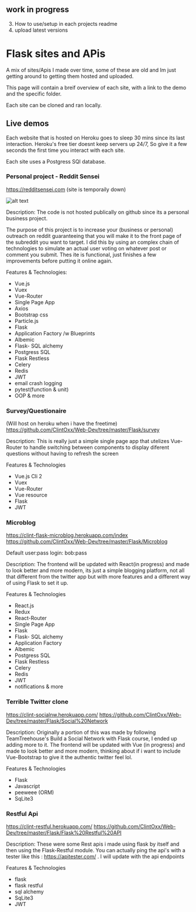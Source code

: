 ## work in progress 
3. How to use/setup in each projects readme
4. upload latest versions


# Flask sites and APis
A mix of sites/Apis I made over time, some of these are old and Im just getting around to getting them hosted and uploaded.

This page will contain a breif overview of each site, with a link to the demo and the specific folder. 

Each site can be cloned and ran locally.


## Live demos 
Each website that is hosted on Heroku goes to sleep 30 mins since its last interaction. Heroku's free tier doesnt keep servers up 24/7, So give it a few seconds the first time you interact with each site. 


Each site uses a Postgress SQl database.


### Personal project - Reddit Sensei
https://redditsensei.com (site is temporaily down)

![alt text](https://i.imgur.com/PqvNx01.png "Logo Title Text 1")


Description:
The code is not hosted publically on github since its a personal business project. 

The purpose of this project is to increase your (business or personal) outreach on reddit guaranteeing that you will make it to the front page of the subreddit you want to target. I did this by using an complex chain of technologies to simulate an actual user voting on whatever post or comment you submit. Thes ite is functional, just finishes a few improvements before putting it online again.

Features & Technologies:
- Vue.js
- Vuex
- Vue-Router
- Single Page App
- Axios
- Bootstrap css
- Particle.js
- Flask
- Application Factory /w Blueprints
- Albemic
- Flask- SQL alchemy
- Postgress SQL
- Flask Restless
- Celery
- Redis 
- JWT
- email crash logging
- pytest(function & unit)
- OOP
& more
 



### Survey/Questionaire
(Will host on heroku when i have the freetime)
https://github.com/ClintOxx/Web-Dev/tree/master/Flask/survey

Description:
This is really just a simple single page app that utelizes Vue-Router to handle switching between components to display diferent questions without having to refresh the screen


Features & Technologies

- Vue.js Cli 2
- Vuex
- Vue-Router
- Vue resource
- Flask
- JWT




### Microblog 
https://clint-flask-microblog.herokuapp.com/index 
https://github.com/ClintOxx/Web-Dev/tree/master/Flask/Microblog

Default user:pass login:  bob:pass

Description:
The frontend will be updated with React(in progress) and made to look better and more modern, its just a simple blogging platform, not all that different from the twitter app but with more features and a different way of using Flask to set it up.

Features & Technologies

- React.js
- Redux
- React-Router
- Single Page App
- Flask
- Flask- SQL alchemy
- Application Factory 
- Albemic
- Postgress SQL
- Flask Restless
- Celery
- Redis 
- JWT
- notifications
& more


### Terrible Twitter clone 
https://clint-socialnw.herokuapp.com/
https://github.com/ClintOxx/Web-Dev/tree/master/Flask/Social%20Network

Description:
Originally a portion of this was made by following TeamTreehouse's Build a Social Network with Flask course, I ended up adding more to it. The frontend will be updated with Vue (in progress) and made to look better and more modern, thinking about if i want to include Vue-Bootstrap to give it the authentic twitter feel lol.


Features & Technologies

- Flask
- Javascript
- peeweee (ORM)
- SqLite3 


### Restful Api
https://clint-restful.herokuapp.com/
https://github.com/ClintOxx/Web-Dev/tree/master/Flask/Flask%20Restful%20API

Description:
These were some Rest apis i made using flask by itself and then using the Flask-Restful module. You can actually ping the api's with a tester like this : https://apitester.com/ . I will update with the api endpoints 


Features & Technologies
- flask
- flask restful 
- sql alchemy 
- SqLite3 
- JWT 



